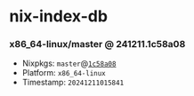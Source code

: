 # nix-index-db
### x86_64-linux/master @ 241211.1c58a08
- Nixpkgs: `master`@[`1c58a08`](https://github.com/NixOS/nixpkgs/commit/1c58a084ab4e9c11df6155a52d164d2c769c0c39)
- Platform: `x86_64-linux`
- Timestamp: `20241211015841`
